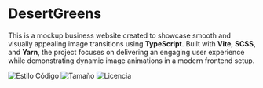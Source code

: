 # DesertGreens

This is a mockup business website created to showcase smooth and visually appealing image transitions using **TypeScript**. Built with **Vite**, **SCSS**, and **Yarn**, the project focuses on delivering an engaging user experience while demonstrating dynamic image animations in a modern frontend setup.

![Estilo Código](https://github.com/enflujo/enflujo-plantilla-vite/actions/workflows/estilo-codigo.yml/badge.svg)
![Tamaño](https://img.shields.io/github/repo-size/enflujo/enflujo-plantilla-vite?color=%235757f7&label=Tama%C3%B1o%20repo&logo=open-access&logoColor=white)
![Licencia](https://img.shields.io/github/license/enflujo/enflujo-plantilla-vite?label=Licencia&logo=open-source-initiative&logoColor=white)
